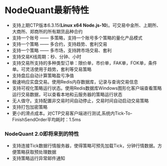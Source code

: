 # NodeQuant最新特性

* 支持上期CTP版本6.3.15\(**Linux x64 Node.js-10**\)。可交易中金所、上期所、大商所、郑商所的所有期货品种合约
* 支持一个账号 —— 多策略，支持一个账号多个策略的量化产品模式
* 支持一个策略 —— 多合约，支持趋势、套利交易
* 支持一个策略 —— 多市场，支持跨市场交易、套利
* 支持交易K线周期：秒、分钟、小时
* 支持交易所支持的多种类型订单：限价单，市价单，FAK单，FOK单，条件单。可灵活使用于趋势，套利等交易策略
* 支持盘后自动计算策略盈亏净值
* 极速响应实盘交易。使用Redis内存数据库，记录与查询交易信息
* 支持可视化策略运行状态。使用Redis数据库Windows图形化客户端查看策略运行交易数据，可以查看本地和云服务器的策略运行状态
* 无人值守。支持配置非交易时间自动停止，交易时间自动启动交易策略
* 支持打包加密策略
* 更小的滑点成本。对CTP交易客户端进行测试,系统内Tick-To-FinishSendOrder平均耗时：1.5ms

### NodeQuant 2.0即将来到的特性

* 支持连接Tick数据行情服务器，使得策略可预先加载Tick，分钟行情数据。方便策略获取预处理数据
* 支持策略运行异常邮件通知


